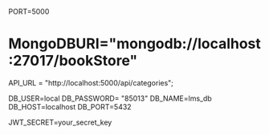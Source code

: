 PORT=5000
# MongoDBURI="mongodb://localhost:27017/bookStore"

API_URL = "http://localhost:5000/api/categories";

DB_USER=local
DB_PASSWORD= "85013"
DB_NAME=lms_db
DB_HOST=localhost
DB_PORT=5432



JWT_SECRET=your_secret_key

